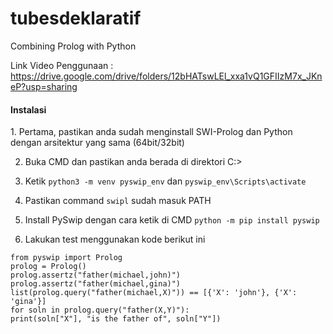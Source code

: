 # tubesdeklaratif
Combining Prolog with Python

Link Video Penggunaan : https://drive.google.com/drive/folders/12bHATswLEl_xxa1vQ1GFIIzM7x_JKneP?usp=sharing

<h4>Instalasi</h4>
1. Pertama, pastikan anda sudah menginstall SWI-Prolog dan Python dengan arsitektur yang sama (64bit/32bit)

2. Buka CMD dan pastikan anda berada di direktori C:\>

3. Ketik ```python3 -m venv pyswip_env```
dan ```pyswip_env\Scripts\activate```

4. Pastikan command `swipl` sudah masuk PATH

5. Install PySwip dengan cara ketik di CMD ```python -m pip install pyswip```

6. Lakukan test menggunakan kode berikut ini

```
from pyswip import Prolog
prolog = Prolog()
prolog.assertz("father(michael,john)")
prolog.assertz("father(michael,gina)")
list(prolog.query("father(michael,X)")) == [{'X': 'john'}, {'X': 'gina'}]
for soln in prolog.query("father(X,Y)"):
print(soln["X"], "is the father of", soln["Y"])
```
